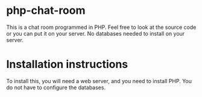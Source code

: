 # php-chat-room
This is a chat room programmed in PHP. Feel free to look at the source code or you can put it on your server. No databases needed to install on your server.

# Installation instructions
To install this, you will need a web server, and you need to install PHP. You do not have to configure the databases.

